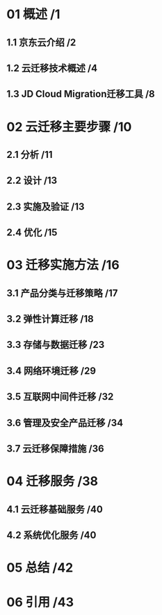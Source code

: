 # 01 概述 /1

## 1.1 京东云介绍 /2

## 1.2 云迁移技术概述 /4

## 1.3 JD Cloud Migration迁移工具 /8

# 02 云迁移主要步骤 /10

## 2.1 分析 /11

## 2.2 设计 /13

## 2.3 实施及验证 /13

## 2.4 优化 /15

# 03 迁移实施方法 /16

## 3.1 产品分类与迁移策略 /17

## 3.2 弹性计算迁移 /18

## 3.3 存储与数据迁移 /23

## 3.4 网络环境迁移 /29

## 3.5 互联网中间件迁移 /32

## 3.6 管理及安全产品迁移 /34

## 3.7 云迁移保障措施 /36

# 04 迁移服务 /38

## 4.1 云迁移基础服务 /40

## 4.2 系统优化服务 /40

# 05 总结 /42

# 06 引用 /43
